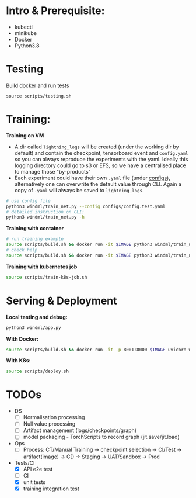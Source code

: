 # Intro & Prerequisite:

- kubectl
- minikube
- Docker
- Python3.8 

# Testing
Build docker and run tests
```
source scripts/testing.sh
```

# Training:


**Training on VM**
- A dir called `lightning_logs` will be created (under the working dir by default) and contain the checkpoint, 
  tensorboard event and `config.yaml` 
  so you can always reproduce the experiments with the yaml. 
  Ideally this logging directory could go to s3 or EFS, so we have a centralised place to manage those "by-products"
- Each experiment could have their own `.yaml` file (under [configs](configs)), 
  alternatively one can overwrite the default value through CLI. 
  Again a copy of `.yaml` will always be saved to `lightning_logs`.
  
```bash
# use config file
python3 windml/train_net.py --config configs/config.test.yaml
# detailed instruction on CLI:
python3 windml/train_net.py -h
```

**Training with container**
```bash
# run training example
source scripts/build.sh && docker run -it $IMAGE python3 windml/train_net.py --config configs/config.test.yaml
# check help
source scripts/build.sh && docker run -it $IMAGE python3 windml/train_net.py -h
```

**Training with kubernetes job**
```bash
source scripts/train-k8s-job.sh
```

# Serving & Deployment
**Local testing and debug:**
```bash
python3 windml/app.py
```

**With Docker:**
```bash
source scripts/build.sh && docker run -it -p 8001:8000 $IMAGE uvicorn windml.app:app --reload --host 0.0.0.0
```

**With K8s:**
```bash
source scripts/deploy.sh
```


# TODOs
- DS
    - [ ] Normalisation processing
    - [ ] Null value processing
    - [ ] Artifact management (logs/checkpoints/graph)
    - [ ] model packaging - TorchScripts to record graph (jit.save/jit.load)
- Ops
    - [ ] Process: CT/Manual Training -> checkpoint selection -> CI/Test -> artifact(image) -> CD -> Staging -> UAT/Sandbox -> Prod
- Tests/CI
    - [x] API e2e test 
    - [ ] CI
    - [x] unit tests
    - [x] training integration test
